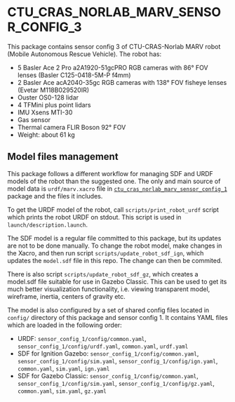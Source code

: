# CTU\_CRAS\_NORLAB\_MARV\_SENSOR\_CONFIG\_3

This package contains sensor config 3 of CTU-CRAS-Norlab MARV robot (Mobile Autonomous Rescue Vehicle). The robot has:

- 5 Basler Ace 2 Pro a2A1920-51gcPRO RGB cameras with 86° FOV lenses (Basler C125-0418-5M-P f4mm)
- 2 Basler Ace acA2040-35gc RGB cameras with 138° FOV fisheye lenses (Evetar M118B029520IR)
- Ouster OS0-128 lidar
- 4 TFMini plus point lidars
- IMU Xsens MTI-30
- Gas sensor
- Thermal camera FLIR Boson 92° FOV
- Weight: about 61 kg

## Model files management

This package follows a different workflow for managing SDF and URDF models of the robot than the suggested one. The only and main source of model data is `urdf/marv.xacro` file in [`ctu_cras_norlab_marv_sensor_config_1`](../ctu_cras_norlab_marv_sensor_config_1) package and the files it includes.

To get the URDF model of the robot, call `scripts/print_robot_urdf` script which prints the robot URDF on stdout. This script is used in `launch/description.launch`.

The SDF model is a regular file committed to this package, but its updates are not
to be done manually. To change the robot model, make changes in the Xacro, and then run script `scripts/update_robot_sdf_ign`, which updates the `model.sdf` file in this repo. The change can then be commited.

There is also script `scripts/update_robot_sdf_gz`, which creates a model.sdf file suitable for use in Gazebo Classic. This can be used to get its much better visualization functionality, i.e. viewing transparent model, wireframe, inertia, centers of gravity etc.

The model is also configured by a set of shared config files located in `config/` directory of this package and sensor config 1. It contains YAML files which are loaded in the following order:

- URDF: `sensor_config_1/config/common.yaml`, `sensor_config_1/config/urdf.yaml`, `common.yaml`, `urdf.yaml`
- SDF for Ignition Gazebo: `sensor_config_1/config/common.yaml`, `sensor_config_1/config/sim.yaml`, `sensor_config_1/config/ign.yaml`, `common.yaml`, `sim.yaml`, `ign.yaml`
- SDF for Gazebo Classic: `sensor_config_1/config/common.yaml`, `sensor_config_1/config/sim.yaml`, `sensor_config_1/config/gz.yaml`, `common.yaml`, `sim.yaml`, `gz.yaml`